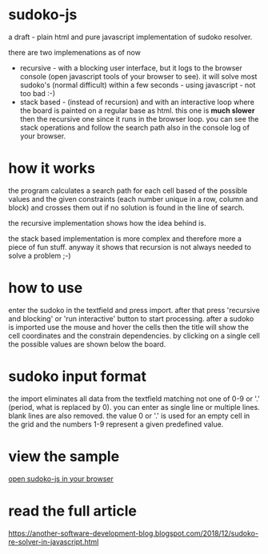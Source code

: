 # sudoko-js

a draft - plain html and pure javascript implementation of sudoko resolver.

there are two implemenations as of now

- recursive - with a blocking user interface, but it logs to the browser console (open javascript tools of your browser to see). it will solve most sudoko's (normal difficult) within a few seconds - using javascript - not too bad :-)
- stack based - (instead of recursion) and with an interactive loop where the board is painted on a regular base as html. this one is __much slower__ then the recursive one since it runs in the browser loop. you can see the stack operations and follow the search path also in the console log of your browser.


# how it works

the program calculates a search path for each cell based of the possible values and the given constraints (each number unique in a row, column and block) and crosses them out if no solution is found in the line of search.

the recursive implementation shows how the idea behind is.

the stack based implementation is more complex and therefore more a piece of fun stuff. anyway it shows that recursion is not always needed to solve a problem ;-)


# how to use

enter the sudoko in the textfield and press import. after that press 'recursive and blocking' or 'run interactive' button to start processing.
after a sudoko is imported use the mouse and hover the cells then the title will show the cell coordinates and the constrain dependencies. by clicking on a single cell the possible values are shown below the board.


# sudoko input format

the import eliminates all data from the textfield matching not one of 0-9 or '.' (period, what is replaced by 0). you can enter as single line or multiple lines. blank lines are also removed. the value 0 or '.' is used for an empty cell in the grid and the numbers 1-9 represent a given predefined value.


# view the sample

[open sudoko-js in your browser](https://kr-g.github.io/sudoko-js/)


# read the full article

https://another-software-development-blog.blogspot.com/2018/12/sudoko-re-solver-in-javascript.html


